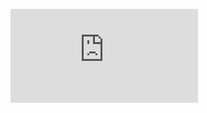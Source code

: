 ![Resume here](https://github.com/aprilcotwut/april_resume/blob/master/0_April_Resume_Hartford.pdf)
